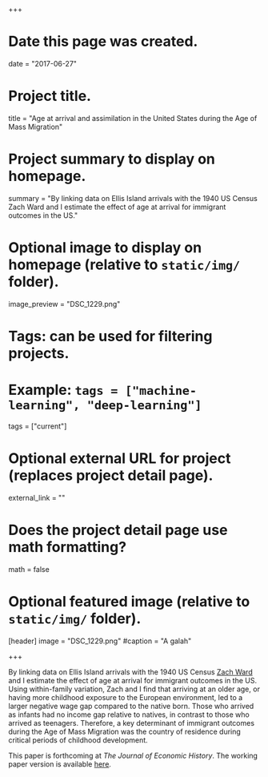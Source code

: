 +++
# Date this page was created.
date = "2017-06-27"

# Project title.
title = "Age at arrival and assimilation in the United States during the Age of Mass Migration"

# Project summary to display on homepage.
summary = "By linking data on Ellis Island arrivals with the 1940 US Census Zach Ward and I estimate the effect of age at arrival for immigrant outcomes in the US."


# Optional image to display on homepage (relative to `static/img/` folder).
image_preview = "DSC_1229.png"


# Tags: can be used for filtering projects.
# Example: `tags = ["machine-learning", "deep-learning"]`
tags = ["current"]

# Optional external URL for project (replaces project detail page).
external_link = ""

# Does the project detail page use math formatting?
math = false

# Optional featured image (relative to `static/img/` folder).
[header]
image = "DSC_1229.png"
#caption = "A galah"

+++

By linking data on Ellis Island arrivals with the 1940 US Census [Zach Ward](https://sites.google.com/site/zachaward/) and I estimate the effect of age at arrival for immigrant outcomes in the US. Using within-family variation, Zach and I find that arriving at an older age, or having more childhood exposure to the European environment, led to a larger negative wage gap compared to the native born. Those who arrived as infants had no income gap relative to natives, in contrast to those who arrived as teenagers. Therefore, a key determinant of immigrant outcomes during the Age of Mass Migration was the country of residence during critical periods of childhood development.

This paper is forthcoming at *The Journal of Economic History*. The working paper version is available [here](/pdf/2018_02_21-Age_at_arrival.pdf).